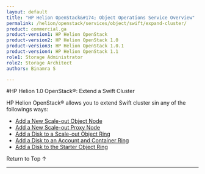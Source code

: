 ```yaml
---
layout: default
title: "HP Helion OpenStack&#174; Object Operations Service Overview"
permalink: /helion/openstack/services/object/swift/expand-cluster/
product: commercial.ga
product-version1: HP Helion OpenStack
product-version2: HP Helion OpenStack 1.0
product-version3: HP Helion OpenStack 1.0.1
product-version4: HP Helion OpenStack 1.1
role1: Storage Administrator
role2: Storage Architect
authors: Binamra S

---
```

<!--PUBLISHED-->

<script>

function PageRefresh {
onLoad="window.refresh"
}

PageRefresh();

</script>

<!---
<p style="font-size: small;"> <a href="/helion/openstack/services/swift/deployment-scale-out/">&#9664; PREV</a> | <a href="/helion/openstack/services/overview/">&#9650; UP</a> | <a href="/helion/openstack/services/swift/deployment/add-disk-account-container/"> NEXT &#9654</a> </p> --->


#HP Helion 1.0 OpenStack&#174;: Extend a Swift Cluster

HP Helion OpenStack&#174; allows you to extend Swift cluster sin any of the followings ways:

* [Add a New Scale-out Object Node]( /helion/openstack/services/swift/deployment/add-disk-object-node/) 
* [Add a New Scale-out Proxy Node](/helion/openstack/services/swift/deployment/add-proxy-node/)
* [Add a Disk to a Scale-out Object Ring]( /helion/openstack/services/swift/deployment/add-disk-scale-out/)
*  [Add a Disk to an Account and Container Ring]( /helion/openstack/services/swift/deployment/add-disk-account-container/)
* [Add a Disk to the Starter Object Ring]( /helion/openstack/services/swift/deployment/add-disk-starter/)
 
 <a href="#top" style="padding:14px 0px 14px 0px; text-decoration: none;"> Return to Top &#8593; </a>

----
